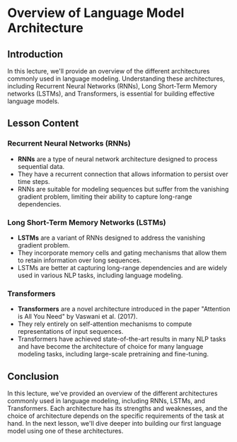 # Overview of Language Model Architecture

## Introduction

In this lecture, we'll provide an overview of the different architectures commonly used in language modeling. Understanding these architectures, including Recurrent Neural Networks (RNNs), Long Short-Term Memory networks (LSTMs), and Transformers, is essential for building effective language models.

## Lesson Content

### Recurrent Neural Networks (RNNs)

- **RNNs** are a type of neural network architecture designed to process sequential data.
- They have a recurrent connection that allows information to persist over time steps.
- RNNs are suitable for modeling sequences but suffer from the vanishing gradient problem, limiting their ability to capture long-range dependencies.

### Long Short-Term Memory Networks (LSTMs)

- **LSTMs** are a variant of RNNs designed to address the vanishing gradient problem.
- They incorporate memory cells and gating mechanisms that allow them to retain information over long sequences.
- LSTMs are better at capturing long-range dependencies and are widely used in various NLP tasks, including language modeling.

### Transformers

- **Transformers** are a novel architecture introduced in the paper "Attention is All You Need" by Vaswani et al. (2017).
- They rely entirely on self-attention mechanisms to compute representations of input sequences.
- Transformers have achieved state-of-the-art results in many NLP tasks and have become the architecture of choice for many language modeling tasks, including large-scale pretraining and fine-tuning.

## Conclusion

In this lecture, we've provided an overview of the different architectures commonly used in language modeling, including RNNs, LSTMs, and Transformers. Each architecture has its strengths and weaknesses, and the choice of architecture depends on the specific requirements of the task at hand. In the next lesson, we'll dive deeper into building our first language model using one of these architectures.
